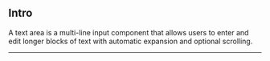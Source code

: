 ## Intro
A text area is a multi-line input component that allows users to enter and edit longer blocks of text with automatic expansion and optional scrolling.

---
